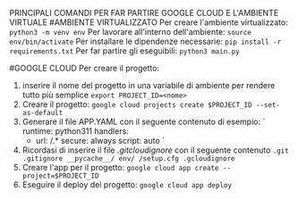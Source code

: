 PRINCIPALI COMANDI PER FAR PARTIRE GOOGLE CLOUD E L'AMBIENTE VIRTUALE
#AMBIENTE VIRTUALIZZATO
Per creare l'ambiente virtualizzato:  `python3 -m venv env`
Per lavorare all'interno dell'ambiente: `source env/bin/activate`
Per installare le dipendenze necessarie: `pip install -r requirements.txt`
Per far partire gli eseguibili: `python3 main.py`

#GOOGLE CLOUD
Per creare il progetto: 
1. inserire il nome del progetto in una variabile di ambiente per rendere tutto più semplice
   `export PROJECT_ID=<nome>`
2. Creare il progetto: `google cloud projects create $PROJECT_ID --set-as-default`
3. Generare il file APP.YAML con il seguente contenuto di esempio:
  `
   runtime: python311
   handlers: 
     - url: /.*
       secure: always
       script: auto `
4. Ricordasi di inserire il file *.gitcloudignore* con il seguente contenuto
`.git
  .gitignore
  __pycache__/
  env/
  /setup.cfg
  .gcloudignore `
5. Creare l'app per il progetto: `google cloud app create --project=$PROJECT_ID`
6. Eseguire il deploy del progetto: `google cloud app deploy`
